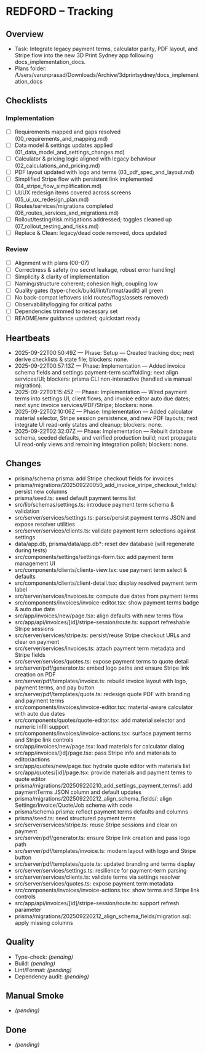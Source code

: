 # REDFORD – Tracking

## Overview
- Task: Integrate legacy payment terms, calculator parity, PDF layout, and Stripe flow into the new 3D Print Sydney app following docs_implementation_docs.
- Plans folder: /Users/varunprasad/Downloads/Archive/3dprintsydney/docs_implementation_docs

## Checklists

### Implementation
- [ ] Requirements mapped and gaps resolved (00_requirements_and_mapping.md)
- [ ] Data model & settings updates applied (01_data_model_and_settings_changes.md)
- [ ] Calculator & pricing logic aligned with legacy behaviour (02_calculations_and_pricing.md)
- [ ] PDF layout updated with logo and terms (03_pdf_spec_and_layout.md)
- [ ] Simplified Stripe flow with persistent link implemented (04_stripe_flow_simplification.md)
- [ ] UI/UX redesign items covered across screens (05_ui_ux_redesign_plan.md)
- [ ] Routes/services/migrations completed (06_routes_services_and_migrations.md)
- [ ] Rollout/testing/risk mitigations addressed; toggles cleaned up (07_rollout_testing_and_risks.md)
- [ ] Replace & Clean: legacy/dead code removed, docs updated

### Review
- [ ] Alignment with plans (00–07)
- [ ] Correctness & safety (no secret leakage, robust error handling)
- [ ] Simplicity & clarity of implementation
- [ ] Naming/structure coherent; cohesion high, coupling low
- [ ] Quality gates (type-check/build/lint/format/audit) all green
- [ ] No back-compat leftovers (old routes/flags/assets removed)
- [ ] Observability/logging for critical paths
- [ ] Dependencies trimmed to necessary set
- [ ] README/env guidance updated; quickstart ready

## Heartbeats
- 2025-09-22T00:50:49Z — Phase: Setup — Created tracking doc; next derive checklists & state file; blockers: none.
- 2025-09-22T00:57:13Z — Phase: Implementation — Added invoice schema fields and settings payment-term scaffolding; next align services/UI; blockers: prisma CLI non-interactive (handled via manual migration).
- 2025-09-22T01:15:45Z — Phase: Implementation — Wired payment terms into settings UI, client flows, and invoice editor auto due dates; next sync invoice services/PDF/Stripe; blockers: none.
- 2025-09-22T02:10:06Z — Phase: Implementation — Added calculator material selector, Stripe session persistence, and new PDF layouts; next integrate UI read-only states and cleanup; blockers: none.
- 2025-09-22T02:32:07Z — Phase: Implementation — Rebuilt database schema, seeded defaults, and verified production build; next propagate UI read-only views and remaining integration polish; blockers: none.


## Changes
- prisma/schema.prisma: add Stripe checkout fields for invoices
- prisma/migrations/202509220050_add_invoice_stripe_checkout_fields/: persist new columns
- prisma/seed.ts: seed default payment terms list
- src/lib/schemas/settings.ts: introduce payment term schema & validation
- src/server/services/settings.ts: parse/persist payment terms JSON and expose resolver utilities
- src/server/services/clients.ts: validate payment term selections against settings
- data/app.db, prisma/data/app.db*: reset dev database (will regenerate during tests)
- src/components/settings/settings-form.tsx: add payment term management UI
- src/components/clients/clients-view.tsx: use payment term select & defaults
- src/components/clients/client-detail.tsx: display resolved payment term label
- src/server/services/invoices.ts: compute due dates from payment terms
- src/components/invoices/invoice-editor.tsx: show payment terms badge & auto due date
- src/app/invoices/new/page.tsx: align defaults with new terms flow
- src/app/api/invoices/[id]/stripe-session/route.ts: support refreshable Stripe sessions
- src/server/services/stripe.ts: persist/reuse Stripe checkout URLs and clear on payment
- src/server/services/invoices.ts: attach payment term metadata and Stripe fields
- src/server/services/quotes.ts: expose payment terms to quote detail
- src/server/pdf/generator.ts: embed logo paths and ensure Stripe link creation on PDF
- src/server/pdf/templates/invoice.ts: rebuild invoice layout with logo, payment terms, and pay button
- src/server/pdf/templates/quote.ts: redesign quote PDF with branding and payment terms
- src/components/invoices/invoice-editor.tsx: material-aware calculator with auto due dates
- src/components/quotes/quote-editor.tsx: add material selector and numeric infill support
- src/components/invoices/invoice-actions.tsx: surface payment terms and Stripe link controls
- src/app/invoices/new/page.tsx: load materials for calculator dialog
- src/app/invoices/[id]/page.tsx: pass Stripe info and materials to editor/actions
- src/app/quotes/new/page.tsx: hydrate quote editor with materials list
- src/app/quotes/[id]/page.tsx: provide materials and payment terms to quote editor
- prisma/migrations/202509220210_add_settings_payment_terms/: add paymentTerms JSON column and default updates
- prisma/migrations/202509220212_align_schema_fields/: align Settings/Invoice/Quote/Job schema with code
- prisma/schema.prisma: reflect payment terms defaults and columns
- prisma/seed.ts: seed structured payment terms
- src/server/services/stripe.ts: reuse Stripe sessions and clear on payment
- src/server/pdf/generator.ts: ensure Stripe link creation and pass logo path
- src/server/pdf/templates/invoice.ts: modern layout with logo and Stripe button
- src/server/pdf/templates/quote.ts: updated branding and terms display
- src/server/services/settings.ts: resilience for payment-term parsing
- src/server/services/clients.ts: validate terms via settings resolver
- src/server/services/quotes.ts: expose payment term metadata
- src/components/invoices/invoice-actions.tsx: show terms and Stripe link controls
- src/app/api/invoices/[id]/stripe-session/route.ts: support refresh parameter
- prisma/migrations/202509220212_align_schema_fields/migration.sql: apply missing columns


## Quality
- Type-check: _(pending)_
- Build: _(pending)_
- Lint/Format: _(pending)_
- Dependency audit: _(pending)_

## Manual Smoke
- _(pending)_

## Done
- _(pending)_
